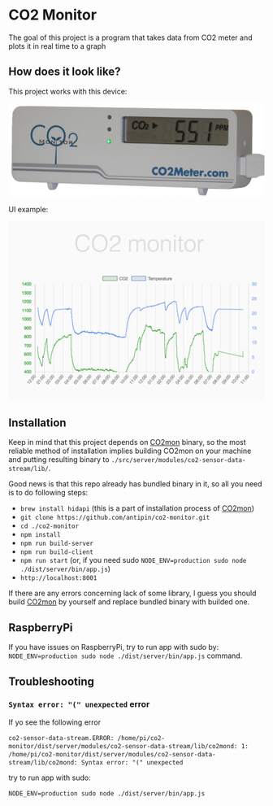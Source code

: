 CO2 Monitor
===========

The goal of this project is a program that takes data from CO2 meter and plots it in real time to a graph


How does it look like?
----------------------

This project works with this device:

![Device](/docs/images/device.png?raw=true)

UI example:

![Screenshot](/docs/images/ui-screenshot.jpg?raw=true)

Installation
------------

Keep in mind that this project depends on [CO2mon](https://github.com/dmage/co2mon) binary, so the most reliable method
of installation implies building CO2mon on your machine and putting resulting binary to
``./src/server/modules/co2-sensor-data-stream/lib/``.

Good news is that this repo already has bundled binary in it, so all you need is to do following steps:

 * ``brew install hidapi`` (this is a part of installation process of [CO2mon](https://github.com/dmage/co2mon))
 * ``git clone https://github.com/antipin/co2-monitor.git``
 * ``cd ./co2-monitor``
 * ``npm install``
 * ``npm run build-server``
 * ``npm run build-client``
 * ``npm run start`` (or, if you need sudo ``NODE_ENV=production sudo node ./dist/server/bin/app.js``)
 * ``http://localhost:8001``

If there are any errors concerning lack of some library, I guess you should build [CO2mon](https://github.com/dmage/co2mon) by yourself
and replace bundled binary with builded one.

RaspberryPi
-----------

If you have issues on RaspberryPi, try to run app with sudo by:
``NODE_ENV=production sudo node ./dist/server/bin/app.js`` command.

Troubleshooting
---------------

### ``Syntax error: "(" unexpected`` error

If yo see the following error
```
co2-sensor-data-stream.ERROR: /home/pi/co2-monitor/dist/server/modules/co2-sensor-data-stream/lib/co2mond: 1: /home/pi/co2-monitor/dist/server/modules/co2-sensor-data-stream/lib/co2mond: Syntax error: "(" unexpected
```
try to run app with sudo:
```
NODE_ENV=production sudo node ./dist/server/bin/app.js
```
